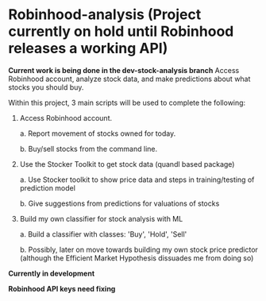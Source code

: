 # Robinhood-analysis (Project currently on hold until Robinhood releases a working API)

**Current work is being done in the dev-stock-analysis branch**
Access Robinhood account, analyze stock data, and make predictions about what stocks you should buy.

Within this project, 3 main scripts will be used to complete the following:

  1. Access Robinhood account.

      a. Report movement of stocks owned for today.

      b. Buy/sell stocks from the command line.

  2. Use the Stocker Toolkit to get stock data (quandl based package)

      a. Use Stocker toolkit to show price data and steps in training/testing of prediction model

      b. Give suggestions from predictions for valuations of stocks

  3. Build my own classifier for stock analysis with ML

      a. Build a classifier with classes: 'Buy', 'Hold', 'Sell'

      b. Possibly, later on move towards building my own stock price predictor (although the Efficient Market Hypothesis dissuades me from doing so)


**Currently in development**

**Robinhood API keys need fixing**
